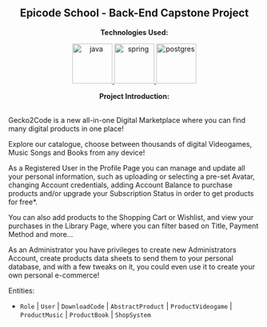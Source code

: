 
<p><h2 align="center" dir="auto"><b>Epicode School - Back-End Capstone Project</b></h2></p>

<p align="center" dir="auto"><b>Technologies Used:</b></p>
<p align="center" dir="auto"> 
 
  <a href="https://github.com/gi-ga-dev" target="_blank"> 
    <img src="https://user-images.githubusercontent.com/77717069/199532940-2c3c500b-b320-4850-89a7-d2b99c550d4b.png" alt="java" width="80">
  </a> 
  <a href="https://github.com/gi-ga-dev" target="_blank"> 
    <img src="https://user-images.githubusercontent.com/77717069/199532990-3c17f086-00ab-4dc2-8076-4ac932e57d4e.png" alt="spring" width="80">
  </a> 
  <a href="https://github.com/gi-ga-dev" target="_blank"> 
    <img src="https://user-images.githubusercontent.com/77717069/199533047-e2fea00b-2b91-4cdb-8835-cabf6bbb00ab.png" alt="postgres" width="80">
  </a> 
  
</p>


<p align="center" dir="auto"> <b>Project Introduction:</b> <br><br>

Gecko2Code is a new all-in-one Digital Marketplace where you can find many digital products in one place!

Explore our catalogue, choose between thousands of digital Videogames, Music Songs and Books from any device!

As a Registered User in the Profile Page you can manage and update all your personal information, such as uploading or selecting a pre-set Avatar, changing Account credentials, adding Account Balance to purchase products and/or upgrade your Subscription Status in order to get products for free*.

You can also add products to the Shopping Cart or Wishlist, and view your purchases in the Library Page, where you can filter based on Title, Payment Method and more...

As an Administrator you have privileges to create new Administrators Account, create products data sheets to send them to your personal database, and with a few tweaks on it, you could even use it to create your own personal e-commerce!

Entities: 
- `Role` | `User` | `DownloadCode` | `AbstractProduct` | `ProductVideogame` | `ProductMusic`  | `ProductBook` | `ShopSystem`


</p>

